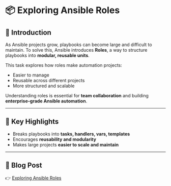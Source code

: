 # 📦 Exploring Ansible Roles

## 🔹 Introduction
As Ansible projects grow, playbooks can become large and difficult to maintain. To solve this, Ansible introduces **Roles**, a way to structure playbooks into **modular, reusable units**.  

This task explores how roles make automation projects:  
- Easier to manage  
- Reusable across different projects  
- More structured and scalable  

Understanding roles is essential for **team collaboration** and building **enterprise-grade Ansible automation**.

---

## 📌 Key Highlights
- Breaks playbooks into **tasks, handlers, vars, templates**  
- Encourages **reusability and modularity**  
- Makes large projects **easier to scale and maintain**  

---

## 📖 Blog Post
👉 [Exploring Ansible Roles](https://www.linkedin.com/posts/aman-kant-mahto_ansible-roles-activity-7257639958226616320-SOcQ)

